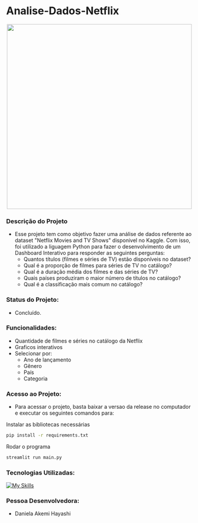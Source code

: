 # Analise-Dados-Netflix

<div align="center">
    <img src="https://github.com/user-attachments/assets/b69535e0-852c-4652-8eca-ce95ee57baa9" width=500px>
</div>

### Descrição do Projeto
- Esse projeto tem como objetivo fazer uma análise de dados referente ao dataset "Netflix Movies and TV Shows" disponivel no Kaggle. Com isso, foi utilizado a liguagem Python para fazer o desenvolvimento de um Dashboard Interativo para responder as seguintes perguntas:
    - Quantos títulos (filmes e séries de TV) estão disponíveis no dataset?
    - Qual é a proporção de filmes para séries de TV no catálogo?
    - Qual é a duração média dos filmes e das séries de TV?
    - Quais países produziram o maior número de títulos no catálogo?
    - Qual é a classificação mais comum no catálogo?

### Status do Projeto: 
- Concluído.

### Funcionalidades:
- Quantidade de filmes e séries no catálogo da Netflix
- Graficos interativos
- Selecionar por:
  - Ano de lançamento
  - Gênero
  - País
  - Categoria


### Acesso ao Projeto:
- Para acessar o projeto, basta baixar a versao da release no computador e executar os seguintes comandos para:

Instalar as bibliotecas necessárias
```sh
pip install -r requirements.txt
```

Rodar o programa
```sh
streamlit run main.py
```

### Tecnologias Utilizadas:

[![My Skills](https://skillicons.dev/icons?i=py,vscode)](https://skillicons.dev)

### Pessoa Desenvolvedora: 
- Daniela Akemi Hayashi

